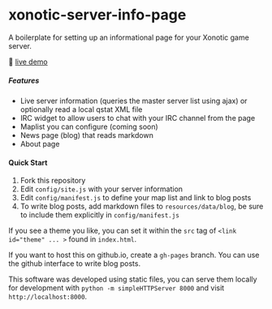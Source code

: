 # xonotic-server-info-page
A boilerplate for setting up an informational page for your Xonotic game server.

:link: [live demo](http://z.github.io/xonotic-server-info-page)

##### Features
* Live server information (queries the master server list using ajax) or optionally read a local qstat XML file
* IRC widget to allow users to chat with your IRC channel from the page
* Maplist you can configure (coming soon)
* News page (blog) that reads markdown
* About page

#### Quick Start

1. Fork this repository
2. Edit `config/site.js` with your server information
3. Edit `config/manifest.js` to define your map list and link to blog posts
4. To write blog posts, add markdown files to `resources/data/blog`, be sure to include them explicitly in `config/manifest.js`

If you see a theme you like, you can set it within the `src` tag of `<link id="theme" ... >` found in `index.html`.

If you want to host this on github.io, create a `gh-pages` branch. You can use the github interface to write blog posts.

This software was developed using static files, you can serve them locally for development with `python -m simpleHTTPServer 8000` and visit `http://localhost:8000`.
